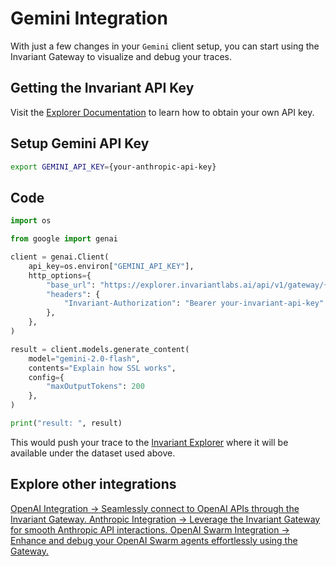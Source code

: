 # Gemini Integration

With just a few changes in your ```Gemini``` client setup, you can start using the Invariant Gateway to visualize and debug your traces.


## Getting the Invariant API Key

Visit the [Explorer Documentation](https://explorer.invariantlabs.ai/docs/explorer) to learn how to obtain your own API key.

## Setup Gemini API Key

```bash
export GEMINI_API_KEY={your-anthropic-api-key}
```

## Code

```python
import os

from google import genai

client = genai.Client(
    api_key=os.environ["GEMINI_API_KEY"],
    http_options={
        "base_url": "https://explorer.invariantlabs.ai/api/v1/gateway/{add-your-dataset-name-here}/gemini",
        "headers": {
            "Invariant-Authorization": "Bearer your-invariant-api-key"
        },
    },
)

result = client.models.generate_content(
    model="gemini-2.0-flash",
    contents="Explain how SSL works",
    config={
        "maxOutputTokens": 200
    },
)

print("result: ", result)
```

This would push your trace to the [Invariant Explorer](https://explorer.invariantlabs.ai/) where it will be available under the dataset used above.

## Explore other integrations

<div class='tiles'>

<a href="../openai" class='tile'>
    <span class='tile-title'>OpenAI Integration →</span>
    <span class='tile-description'>Seamlessly connect to OpenAI APIs through the Invariant Gateway.</span>
</a>

<a href="../anthropic" class='tile'>
    <span class='tile-title'>Anthropic Integration →</span>
     <span class='tile-description'>Leverage the Invariant Gateway for smooth Anthropic API interactions.</span>
</a>

<a href="../../agent-integrations/openai-swarm" class='tile'>
    <span class='tile-title'>OpenAI Swarm Integration →</span>
    <span class='tile-description'>Enhance and debug your OpenAI Swarm agents effortlessly using the Gateway.</span>
</a>

</div>